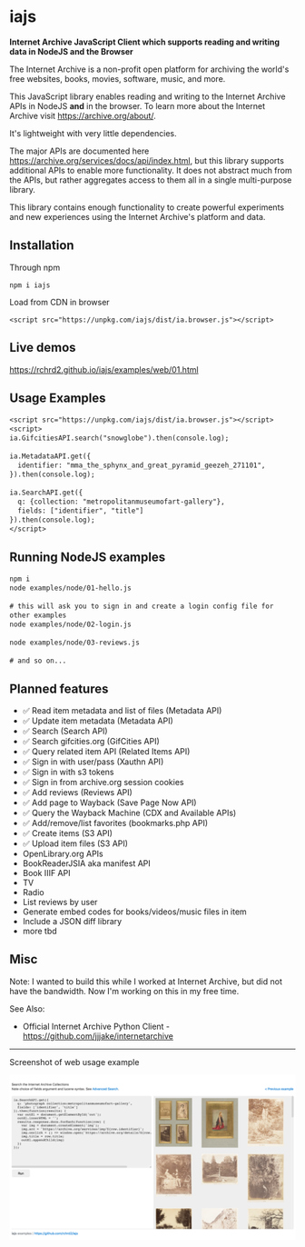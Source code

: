 # iajs

**Internet Archive JavaScript Client which supports reading and writing data in NodeJS and the Browser**

The Internet Archive is a non-profit open platform for archiving the world's free websites, books, movies, software, music, and more.

This JavaScript library enables reading and writing to the Internet Archive APIs in NodeJS **and** in the browser. To learn more about the Internet Archive visit <https://archive.org/about/>.

It's lightweight with very little dependencies.

The major APIs are documented here <https://archive.org/services/docs/api/index.html>, but this library supports additional APIs to enable more functionality. It does not abstract much from the APIs, but rather aggregates access to them all in a single multi-purpose library.

This library contains enough functionality to create powerful experiments and new experiences using the Internet Archive's platform and data.

## Installation

Through npm
```
npm i iajs
```

Load from CDN in browser
```
<script src="https://unpkg.com/iajs/dist/ia.browser.js"></script>
```

## Live demos

<https://rchrd2.github.io/iajs/examples/web/01.html>


## Usage Examples

```
<script src="https://unpkg.com/iajs/dist/ia.browser.js"></script>
<script>
ia.GifcitiesAPI.search("snowglobe").then(console.log);

ia.MetadataAPI.get({
  identifier: "mma_the_sphynx_and_great_pyramid_geezeh_271101",
}).then(console.log);

ia.SearchAPI.get({
  q: {collection: "metropolitanmuseumofart-gallery"},
  fields: ["identifier", "title"]
}).then(console.log);
</script>
```

## Running NodeJS examples

```
npm i
node examples/node/01-hello.js

# this will ask you to sign in and create a login config file for other examples
node examples/node/02-login.js

node examples/node/03-reviews.js

# and so on...
```

## Planned features

- ✅ Read item metadata and list of files (Metadata API)
- ✅ Update item metadata (Metadata API)
- ✅ Search (Search API)
- ✅ Search gifcities.org (GifCities API)
- ✅ Query related item API (Related Items API)
- ✅ Sign in with user/pass (Xauthn API)
- ✅ Sign in with s3 tokens
- ✅ Sign in from archive.org session cookies
- ✅ Add reviews (Reviews API)
- ✅ Add page to Wayback (Save Page Now API)
- ✅ Query the Wayback Machine (CDX and Available APIs)
- ✅ Add/remove/list favorites (bookmarks.php API)
- ✅ Create items (S3 API)
- ✅ Upload item files (S3 API)
- OpenLibrary.org APIs
- BookReaderJSIA aka manifest API
- Book IIIF API
- TV
- Radio
- List reviews by user
- Generate embed codes for books/videos/music files in item
- Include a JSON diff library
- more tbd


## Misc

Note:
I wanted to build this while I worked at Internet Archive, but did not have the bandwidth. Now I'm working on this in my free time.

See Also:

- Official Internet Archive Python Client - https://github.com/jjjake/internetarchive

---

Screenshot of web usage example

![screenshot](./documentation/img/examples-ss-1.png)

